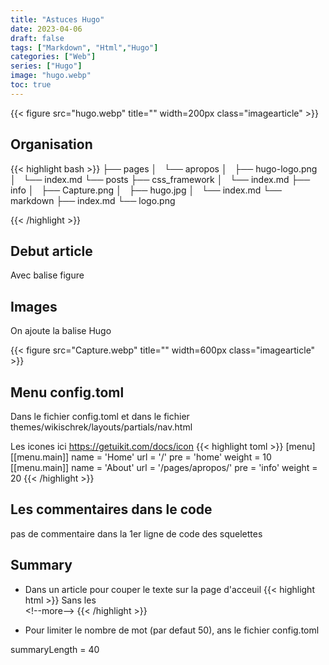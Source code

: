 ```yaml
---
title: "Astuces Hugo"
date: 2023-04-06
draft: false
tags: ["Markdown", "Html","Hugo"]
categories: ["Web"]
series: ["Hugo"]
image: "hugo.webp"
toc: true
---
```

{{< figure src="hugo.webp" title="" width=200px class="imagearticle" >}}

## Organisation
{{< highlight bash >}}
├── pages
│   └── apropos
│       ├── hugo-logo.png
│       └── index.md
└── posts
    ├── css_framework
    │   └── index.md
    ├── info
    │   ├── Capture.png
    │   ├── hugo.jpg
    │   └── index.md
    └── markdown
        ├── index.md
        └── logo.png

{{< /highlight >}}


## Debut article 
Avec balise figure

## Images
On ajoute la balise Hugo 

{{< figure src="Capture.webp" title="" width=600px class="imagearticle" >}}

## Menu config.toml

Dans le fichier config.toml et dans le fichier themes/wikischrek/layouts/partials/nav.html

Les icones ici https://getuikit.com/docs/icon
{{< highlight toml >}}
[menu]
[[menu.main]]
  name = 'Home'
  url = '/'
  pre = 'home'
  weight = 10
[[menu.main]]
  name = 'About'
  url = '/pages/apropos/'
  pre = 'info'
  weight = 20
{{< /highlight >}}

## Les commentaires dans le code
pas de commentaire <!-- --> dans la 1er ligne de code des squelettes

## Summary
- Dans un article pour couper le texte sur la page d'acceuil
{{< highlight html >}}
Sans les \
\<!--more--\>
{{< /highlight >}}

- Pour limiter le nombre de mot (par defaut 50), ans le fichier config.toml 

summaryLength = 40



 
